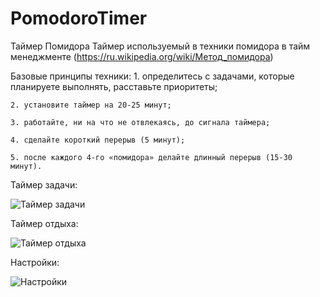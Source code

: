# PomodoroTimer
Таймер Помидора
Таймер используемый в техники помидора в тайм менеджменте (https://ru.wikipedia.org/wiki/Метод_помидора)

Базовые принципы техники:
    1. определитесь с задачами, которые планируете выполнять, расставьте приоритеты;
    
    2. установите таймер на 20-25 минут;
    
    3. работайте, ни на что не отвлекаясь, до сигнала таймера;
    
    4. сделайте короткий перерыв (5 минут);
    
    5. после каждого 4-го «помидора» делайте длинный перерыв (15-30 минут).

Таймер задачи:

![Таймер задачи](https://github.com/ryaboman/PomodoroTimer/assets/50061619/a61523c9-3b02-40b6-b1bb-08a12ddc5d37)

Таймер отдыха:

![Таймер отдыха](https://github.com/ryaboman/PomodoroTimer/assets/50061619/124b3c31-5642-44e8-88a4-561343b9a4e7)

Настройки:

![Настройки](https://github.com/ryaboman/PomodoroTimer/assets/50061619/a65591e3-94c8-4b97-b95f-0fbedbedfa46)
